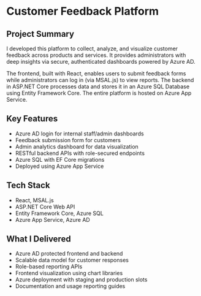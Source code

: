 # Customer Feedback Platform

## Project Summary  
I developed this platform to collect, analyze, and visualize customer feedback across products and services. It provides administrators with deep insights via secure, authenticated dashboards powered by Azure AD.

The frontend, built with React, enables users to submit feedback forms while administrators can log in (via MSAL.js) to view reports. The backend in ASP.NET Core processes data and stores it in an Azure SQL Database using Entity Framework Core. The entire platform is hosted on Azure App Service.

## Key Features  
- Azure AD login for internal staff/admin dashboards  
- Feedback submission form for customers  
- Admin analytics dashboard for data visualization  
- RESTful backend APIs with role-secured endpoints  
- Azure SQL with EF Core migrations  
- Deployed using Azure App Service  

## Tech Stack  
- React, MSAL.js  
- ASP.NET Core Web API  
- Entity Framework Core, Azure SQL  
- Azure App Service, Azure AD  

## What I Delivered  
- Azure AD protected frontend and backend  
- Scalable data model for customer responses  
- Role-based reporting APIs  
- Frontend visualization using chart libraries  
- Azure deployment with staging and production slots  
- Documentation and usage reporting guides

